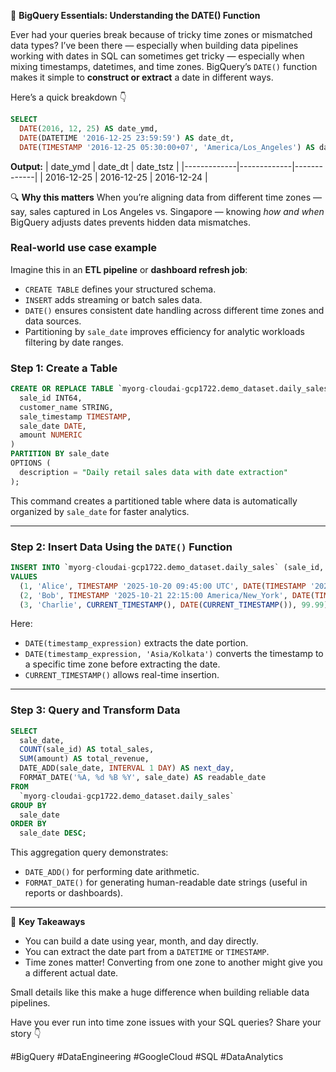 🚀 **BigQuery Essentials: Understanding the DATE() Function**

Ever had your queries break because of tricky time zones or mismatched data types? I’ve been there — especially when building data pipelines working with dates in SQL can sometimes get tricky — especially when mixing timestamps, datetimes, and time zones. BigQuery’s `DATE()` function makes it simple to **construct or extract** a date in different ways.  

Here’s a quick breakdown 👇  

```sql
SELECT
  DATE(2016, 12, 25) AS date_ymd,
  DATE(DATETIME '2016-12-25 23:59:59') AS date_dt,
  DATE(TIMESTAMP '2016-12-25 05:30:00+07', 'America/Los_Angeles') AS date_tstz;
```

**Output:**
| date_ymd   | date_dt    | date_tstz  |
|-------------|-------------|-------------|
| 2016-12-25 | 2016-12-25 | 2016-12-24 |

🔍 **Why this matters**
When you’re aligning data from different time zones — say, sales captured in Los Angeles vs. Singapore — knowing *how and when* BigQuery adjusts dates prevents hidden data mismatches.  

### Real-world use case example  

Imagine this in an **ETL pipeline** or **dashboard refresh job**:
- `CREATE TABLE` defines your structured schema.  
- `INSERT` adds streaming or batch sales data.  
- `DATE()` ensures consistent date handling across different time zones and data sources.  
- Partitioning by `sale_date` improves efficiency for analytic workloads filtering by date ranges.


### Step 1: Create a Table
```sql
CREATE OR REPLACE TABLE `myorg-cloudai-gcp1722.demo_dataset.daily_sales` (
  sale_id INT64,
  customer_name STRING,
  sale_timestamp TIMESTAMP,
  sale_date DATE,
  amount NUMERIC
)
PARTITION BY sale_date
OPTIONS (
  description = "Daily retail sales data with date extraction"
);
```
This command creates a partitioned table where data is automatically organized by `sale_date` for faster analytics.

***

### Step 2: Insert Data Using the `DATE()` Function
```sql
INSERT INTO `myorg-cloudai-gcp1722.demo_dataset.daily_sales` (sale_id, customer_name, sale_timestamp, sale_date, amount)
VALUES
  (1, 'Alice', TIMESTAMP '2025-10-20 09:45:00 UTC', DATE(TIMESTAMP '2025-10-20 09:45:00 UTC'), 250.50),
  (2, 'Bob', TIMESTAMP '2025-10-21 22:15:00 America/New_York', DATE(TIMESTAMP '2025-10-21 22:15:00 America/New_York', 'Asia/Kolkata'), 180.00),
  (3, 'Charlie', CURRENT_TIMESTAMP(), DATE(CURRENT_TIMESTAMP()), 99.99);
```
Here:
- `DATE(timestamp_expression)` extracts the date portion.
- `DATE(timestamp_expression, 'Asia/Kolkata')` converts the timestamp to a specific time zone before extracting the date.
- `CURRENT_TIMESTAMP()` allows real-time insertion.

***

### Step 3: Query and Transform Data
```sql
SELECT
  sale_date,
  COUNT(sale_id) AS total_sales,
  SUM(amount) AS total_revenue,
  DATE_ADD(sale_date, INTERVAL 1 DAY) AS next_day,
  FORMAT_DATE('%A, %d %B %Y', sale_date) AS readable_date
FROM
  `myorg-cloudai-gcp1722.demo_dataset.daily_sales`
GROUP BY
  sale_date
ORDER BY
  sale_date DESC;
```
This aggregation query demonstrates:
- `DATE_ADD()` for performing date arithmetic.
- `FORMAT_DATE()` for generating human-readable date strings (useful in reports or dashboards).

***

🧠 **Key Takeaways**
- You can build a date using year, month, and day directly.  
- You can extract the date part from a `DATETIME` or `TIMESTAMP`.  
- Time zones matter! Converting from one zone to another might give you a different actual date.  

Small details like this make a huge difference when building reliable data pipelines. 

Have you ever run into time zone issues with your SQL queries? Share your story 👇 

#BigQuery #DataEngineering #GoogleCloud #SQL #DataAnalytics  



